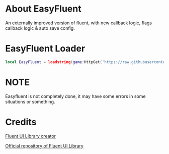 # About EasyFluent

An externally improved version of fluent, with new callback logic, flags callback logic & auto save config.

# EasyFluent Loader
```lua
local EasyFluent = loadstring(game:HttpGet('https://raw.githubusercontent.com/deufyn/EasyFluent/refs/heads/main/src/EasyFluent.luau'))()
```

# NOTE

Easyfluent is not completely done, it may have some errors in some situations or something.

# Credits

[Fluent UI Library creator](https://github.com/dawid-scripts)

[Official repository of Fluent UI Library](https://github.com/dawid-scripts/Fluent)
